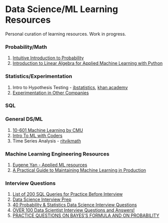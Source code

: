 # Data Science/ML Learning Resources
Personal curation of learning resources. Work in progress. 

### Probability/Math
1. [Intuitive Introduction to Probability](https://www.coursera.org/learn/introductiontoprobability)
2. [Introduction to Linear Algebra for Applied Machine Learning with Python](https://pabloinsente.github.io/intro-linear-algebra)

### Statistics/Experimentation
1. Intro to Hypothesis Testing - [jbstatistics](https://www.youtube.com/playlist?list=PLvxOuBpazmsNo893xlpXNfMzVpRBjDH67), [khan academy](https://www.khanacademy.org/math/statistics-probability)
2. [Experimentation in Other Companies](https://twitter.com/GergelyOrosz/status/1350831467354578945)

### SQL

### General DS/ML 
1. [10-601 Machine Learning by CMU](http://www.cs.cmu.edu/~ninamf/courses/601sp15/lectures.shtml)
2. [Intro To ML with Coders](https://www.youtube.com/playlist?list=PLfYUBJiXbdtSyktd8A_x0JNd6lxDcZE96)
3. Time Series Analysis - [ritvikmath](https://www.youtube.com/playlist?list=PLvcbYUQ5t0UHOLnBzl46_Q6QKtFgfMGc3)

### Machine Learning Engineering Resources
1. [Eugene Yan - Applied ML resources](https://github.com/eugeneyan/applied-ml)
2. [A Practical Guide to Maintaining Machine Learning in Production](https://eugeneyan.com/writing/practical-guide-to-maintaining-machine-learning/)

### Interview Questions
1. [List of 200 SQL Queries for Practice Before Interview](https://techhowdy.com/200-sql-queries-for-practice-before-interview/)
2. [Data Science Interview Prep](https://github.com/adijo/data-science-prep/blob/master/Daily_Data_Science_Interview_Prep.pdf)
3. [40 Probability & Statistics Data Science Interview Questions](https://www.nicksingh.com/posts/40-probability-statistics-data-science-interview-questions-asked-by-fang-wall-street)
4. [OVER 100 Data Scientist Interview Questions and Answers!](https://towardsdatascience.com/over-100-data-scientist-interview-questions-and-answers-c5a66186769a)
5. [PRACTICE QUESTIONS ON BAYES’S FORMULA AND ON PROBABILITY](https://www2.math.upenn.edu/~mmerling/math107%20docs/practice%20on%20Bayes%20solutions.pdf)
